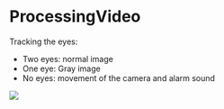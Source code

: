 # ProcessingVideo
Tracking the eyes:

- Two eyes: normal image
- One eye: Gray image
- No eyes: movement of the camera and alarm sound

![](processingVideo.gif)
